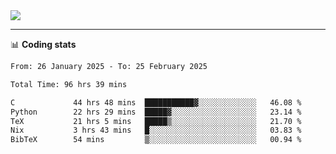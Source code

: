 <picture>
  <source
  srcset="https://github-readme-stats.vercel.app/api?username=sant0s12&show_icons=true&theme=dark"
  media="(prefers-color-scheme: dark)"
  />
  <source
  srcset="https://github-readme-stats.vercel.app/api?username=sant0s12&show_icons=true"
  media="(prefers-color-scheme: light)"
  />
  <img src="https://github-readme-stats.vercel.app/api?username=sant0s12&show_icons=true" />
</picture>

---

📊 **Coding stats**

<!--START_SECTION:waka-->

```txt
From: 26 January 2025 - To: 25 February 2025

Total Time: 96 hrs 39 mins

C             44 hrs 48 mins  ███████████▓░░░░░░░░░░░░░   46.08 %
Python        22 hrs 29 mins  █████▓░░░░░░░░░░░░░░░░░░░   23.14 %
TeX           21 hrs 5 mins   █████▒░░░░░░░░░░░░░░░░░░░   21.70 %
Nix           3 hrs 43 mins   █░░░░░░░░░░░░░░░░░░░░░░░░   03.83 %
BibTeX        54 mins         ▒░░░░░░░░░░░░░░░░░░░░░░░░   00.94 %
```

<!--END_SECTION:waka-->
